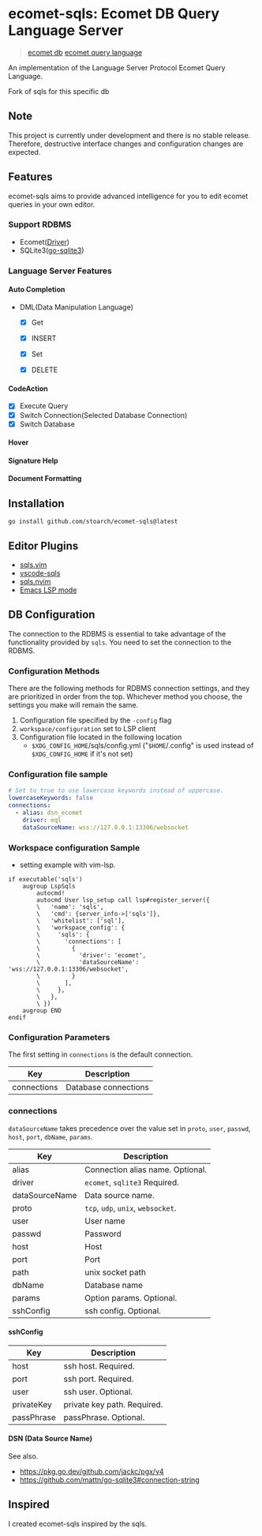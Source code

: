 # ecomet-sqls: Ecomet DB Query Language Server

>[ecomet db](https://github.com/vzroman/ecomet)
>[ecomet query language](https://github.com/stoarch/ecomet-sqls/blob/master/ecomet-query-language-en.md)

An implementation of the Language Server Protocol Ecomet Query Language.

Fork of sqls for this specific db

## Note

This project is currently under development and there is no stable release. Therefore, destructive interface changes and configuration changes are expected.

## Features

ecomet-sqls aims to provide advanced intelligence for you to edit ecomet queries in your own editor.

### Support RDBMS
- Ecomet([Driver](https://github.com/vzroman/ecomet))
- SQLite3([go-sqlite3](https://github.com/mattn/go-sqlite3))

### Language Server Features

#### Auto Completion

- DML(Data Manipulation Language)
    - [x] Get
    - [x] INSERT
    - [x] Set
    - [x] DELETE


#### CodeAction

- [x] Execute Query
- [x] Switch Connection(Selected Database Connection)
- [x] Switch Database

#### Hover

#### Signature Help


#### Document Formatting

## Installation

```shell
go install github.com/stoarch/ecomet-sqls@latest
```

## Editor Plugins

- [sqls.vim](https://github.com/sqls-server/sqls.vim)
- [vscode-sqls](https://github.com/lighttiger2505/vscode-sqls)
- [sqls.nvim](https://github.com/nanotee/sqls.nvim)
- [Emacs LSP mode](https://emacs-lsp.github.io/lsp-mode/page/lsp-sqls/)

## DB Configuration

The connection to the RDBMS is essential to take advantage of the functionality provided by `sqls`.
You need to set the connection to the RDBMS.

### Configuration Methods

There are the following methods for RDBMS connection settings, and they are prioritized in order from the top.
Whichever method you choose, the settings you make will remain the same.

1. Configuration file specified by the `-config` flag
1. `workspace/configuration` set to LSP client
1. Configuration file located in the following location
    - `$XDG_CONFIG_HOME`/sqls/config.yml ("`$HOME`/.config" is used instead of `$XDG_CONFIG_HOME` if it's not set)

### Configuration file sample

```yaml
# Set to true to use lowercase keywords instead of uppercase.
lowercaseKeywords: false
connections:
  - alias: dsn_ecomet
    driver: eql 
    dataSourceName: wss://127.0.0.1:13306/websocket
```

### Workspace configuration Sample

- setting example with vim-lsp.

```vim
if executable('sqls')
    augroup LspSqls
        autocmd!
        autocmd User lsp_setup call lsp#register_server({
        \   'name': 'sqls',
        \   'cmd': {server_info->['sqls']},
        \   'whitelist': ['sql'],
        \   'workspace_config': {
        \     'sqls': {
        \       'connections': [
        \         {
        \           'driver': 'ecomet',
        \           'dataSourceName': 'wss://127.0.0.1:13306/websocket',
        \         }
        \       ],
        \     },
        \   },
        \ })
    augroup END
endif
```

### Configuration Parameters

The first setting in `connections` is the default connection.

| Key         | Description          |
| ----------- | -------------------- |
| connections | Database connections |

### connections

`dataSourceName` takes precedence over the value set in `proto`, `user`, `passwd`, `host`, `port`, `dbName`, `params`.

| Key            | Description                                 |
| -------------- | ------------------------------------------- |
| alias          | Connection alias name. Optional.            |
| driver         | `ecomet`, `sqlite3` Required. |
| dataSourceName | Data source name.                           |
| proto          | `tcp`, `udp`, `unix`, `websocket`.                       |
| user           | User name                                   |
| passwd         | Password                                    |
| host           | Host                                        |
| port           | Port                                        |
| path           | unix socket path                            |
| dbName         | Database name                               |
| params         | Option params. Optional.                    |
| sshConfig      | ssh config. Optional.                       |

#### sshConfig

| Key        | Description                 |
| ---------- | --------------------------- |
| host       | ssh host. Required.         |
| port       | ssh port. Required.         |
| user       | ssh user. Optional.         |
| privateKey | private key path. Required. |
| passPhrase | passPhrase. Optional.       |

#### DSN (Data Source Name)

See also.

- <https://pkg.go.dev/github.com/jackc/pgx/v4>
- <https://github.com/mattn/go-sqlite3#connection-string>


## Inspired

I created ecomet-sqls inspired by the sqls.
